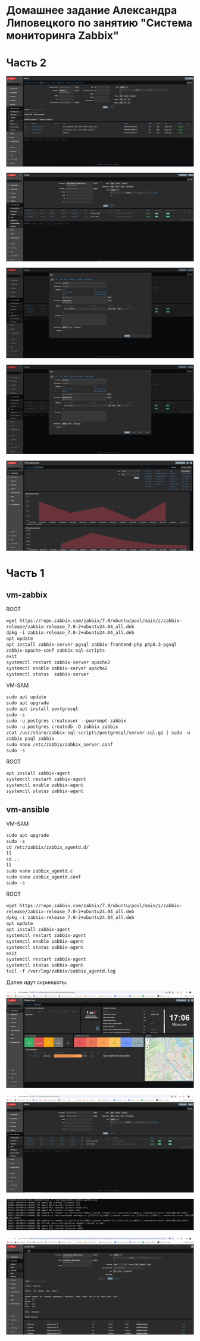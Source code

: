 # Домашнее задание Александра Липовецкого по занятию "Система мониторинга Zabbix"

# Часть 2

![Задание 1](https://github.com/AleksandrLipovetskiy/DevOps_netology_hw/blob/main/9_Monitoring/Zabbix_hw_9.3/%D0%97%D0%B0%D0%B4%D0%B0%D0%BD%D0%B8%D0%B5%201.png)

![Задание 2-3_1](https://github.com/AleksandrLipovetskiy/DevOps_netology_hw/blob/main/9_Monitoring/Zabbix_hw_9.3/%D0%97%D0%B0%D0%B4%D0%B0%D0%BD%D0%B8%D0%B5%202-3_1.png)

![Задание 2-3_2](https://github.com/AleksandrLipovetskiy/DevOps_netology_hw/blob/main/9_Monitoring/Zabbix_hw_9.3/%D0%97%D0%B0%D0%B4%D0%B0%D0%BD%D0%B8%D0%B5%202-3_2.png)

![Задание 2-3_3](https://github.com/AleksandrLipovetskiy/DevOps_netology_hw/blob/main/9_Monitoring/Zabbix_hw_9.3/%D0%97%D0%B0%D0%B4%D0%B0%D0%BD%D0%B8%D0%B5%202-3_3.png)

![Задание 4](https://github.com/AleksandrLipovetskiy/DevOps_netology_hw/blob/main/9_Monitoring/Zabbix_hw_9.3/%D0%97%D0%B0%D0%B4%D0%B0%D0%BD%D0%B8%D0%B5%204.png)


# Часть 1

## vm-zabbix

ROOT

    wget https://repo.zabbix.com/zabbix/7.0/ubuntu/pool/main/z/zabbix-release/zabbix-release_7.0-2+ubuntu24.04_all.deb
    dpkg -i zabbix-release_7.0-2+ubuntu24.04_all.deb
    apt update
    apt install zabbix-server-pgsql zabbix-frontend-php php8.3-pgsql zabbix-apache-conf zabbix-sql-scripts
    exit
    systemctl restart zabbix-server apache2
    systemctl enable zabbix-server apache2
    systemctl status  zabbix-server

VM-SAM

    sudo apt update
    sudo apt upgrade
    sudo apt install postgresql
    sudo -s
    sudo -u postgres createuser --pwprompt zabbix
    sudo -u postgres createdb -O zabbix zabbix
    zcat /usr/share/zabbix-sql-scripts/postgresql/server.sql.gz | sudo -u zabbix psql zabbix
    sudo nano /etc/zabbix/zabbix_server.conf
    sudo -s
    
ROOT

    apt install zabbix-agent
    systemctl restart zabbix-agent
    systemctl enable zabbix-agent
    systemctl status zabbix-agent
    
## vm-ansible

VM-SAM

    sudo apt upgrade
    sudo -s
    cd /etc/zabbix/zabbix_agentd.d/
    ll
    cd ..
    ll
    sudo nano zabbix_agentd.c
    sudo nano zabbix_agentd.conf
    sudo -s
    
ROOT 

    wget https://repo.zabbix.com/zabbix/7.0/ubuntu/pool/main/z/zabbix-release/zabbix-release_7.0-2+ubuntu24.04_all.deb  
    dpkg -i zabbix-release_7.0-2+ubuntu24.04_all.deb  
    apt update  
    apt install zabbix-agent  
    systemctl restart zabbix-agent  
    systemctl enable zabbix-agent  
    systemctl status zabbix-agent  
    exit  
    systemctl restart zabbix-agent  
    systemctl status zabbix-agent  
    tail -f /var/log/zabbix/zabbix_agentd.log  


Далее идут скриншоты. 

![Авторизация в админке](https://github.com/AleksandrLipovetskiy/DevOps_netology_hw/blob/main/9_Monitoring/Zabbix_hw_9.3/%D0%90%D0%B2%D1%82%D0%BE%D1%80%D0%B8%D0%B7%D0%B0%D1%86%D0%B8%D1%8F_%D0%B2_%D0%B0%D0%B4%D0%BC%D0%B8%D0%BD%D0%BA%D0%B5.png)

![Configuration > Hosts](https://github.com/AleksandrLipovetskiy/DevOps_netology_hw/blob/main/9_Monitoring/Zabbix_hw_9.3/Configuration_Hosts.png)

![Лог zabbix agent](https://github.com/AleksandrLipovetskiy/DevOps_netology_hw/blob/main/9_Monitoring/Zabbix_hw_9.3/Log_zabbix_agent.png)

![Monitoring > Latest data](https://github.com/AleksandrLipovetskiy/DevOps_netology_hw/blob/main/9_Monitoring/Zabbix_hw_9.3/Monitoring_Latest_data.png)






  
